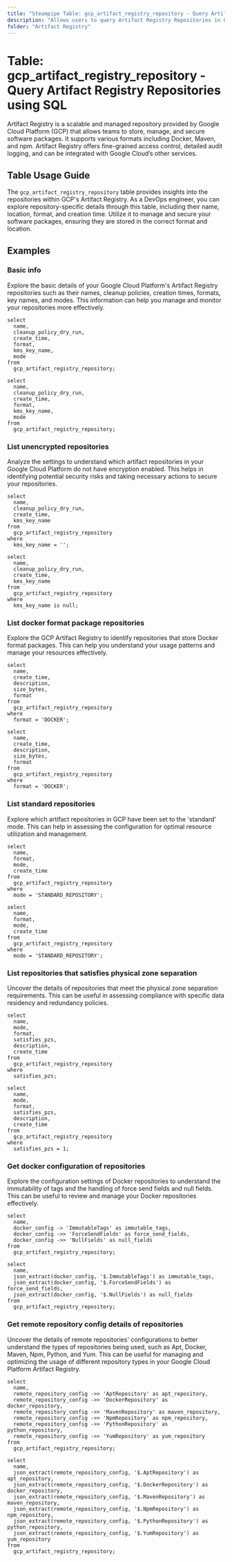 ```yaml
---
title: "Steampipe Table: gcp_artifact_registry_repository - Query Artifact Registry Repositories using SQL"
description: "Allows users to query Artifact Registry Repositories in Google Cloud Platform (GCP), specifically the details about the repositories, including their name, location, format, and creation time."
folder: "Artifact Registry"
---
```


# Table: gcp_artifact_registry_repository - Query Artifact Registry Repositories using SQL

Artifact Registry is a scalable and managed repository provided by Google Cloud Platform (GCP) that allows teams to store, manage, and secure software packages. It supports various formats including Docker, Maven, and npm. Artifact Registry offers fine-grained access control, detailed audit logging, and can be integrated with Google Cloud’s other services.

## Table Usage Guide

The `gcp_artifact_registry_repository` table provides insights into the repositories within GCP's Artifact Registry. As a DevOps engineer, you can explore repository-specific details through this table, including their name, location, format, and creation time. Utilize it to manage and secure your software packages, ensuring they are stored in the correct format and location.

## Examples

### Basic info
Explore the basic details of your Google Cloud Platform's Artifact Registry repositories such as their names, cleanup policies, creation times, formats, key names, and modes. This information can help you manage and monitor your repositories more effectively.

```sql+postgres
select
  name,
  cleanup_policy_dry_run,
  create_time,
  format,
  kms_key_name,
  mode
from
  gcp_artifact_registry_repository;
```

```sql+sqlite
select
  name,
  cleanup_policy_dry_run,
  create_time,
  format,
  kms_key_name,
  mode
from
  gcp_artifact_registry_repository;
```

### List unencrypted repositories
Analyze the settings to understand which artifact repositories in your Google Cloud Platform do not have encryption enabled. This helps in identifying potential security risks and taking necessary actions to secure your repositories.

```sql+postgres
select
  name,
  cleanup_policy_dry_run,
  create_time,
  kms_key_name
from
  gcp_artifact_registry_repository
where
  kms_key_name = '';
```

```sql+sqlite
select
  name,
  cleanup_policy_dry_run,
  create_time,
  kms_key_name
from
  gcp_artifact_registry_repository
where
  kms_key_name is null;
```

### List docker format package repositories
Explore the GCP Artifact Registry to identify repositories that store Docker format packages. This can help you understand your usage patterns and manage your resources effectively.

```sql+postgres
select
  name,
  create_time,
  description,
  size_bytes,
  format
from
  gcp_artifact_registry_repository
where
  format = 'DOCKER';
```

```sql+sqlite
select
  name,
  create_time,
  description,
  size_bytes,
  format
from
  gcp_artifact_registry_repository
where
  format = 'DOCKER';
```

### List standard repositories
Explore which artifact repositories in GCP have been set to the 'standard' mode. This can help in assessing the configuration for optimal resource utilization and management.

```sql+postgres
select
  name,
  format,
  mode,
  create_time
from
  gcp_artifact_registry_repository
where
  mode = 'STANDARD_REPOSITORY';
```

```sql+sqlite
select
  name,
  format,
  mode,
  create_time
from
  gcp_artifact_registry_repository
where
  mode = 'STANDARD_REPOSITORY';
```

### List repositories that satisfies physical zone separation
Uncover the details of repositories that meet the physical zone separation requirements. This can be useful in assessing compliance with specific data residency and redundancy policies.

```sql+postgres
select
  name,
  mode,
  format,
  satisfies_pzs,
  description,
  create_time
from
  gcp_artifact_registry_repository
where
  satisfies_pzs;
```

```sql+sqlite
select
  name,
  mode,
  format,
  satisfies_pzs,
  description,
  create_time
from
  gcp_artifact_registry_repository
where
  satisfies_pzs = 1;
```

### Get docker configuration of repositories
Explore the configuration settings of Docker repositories to understand the immutability of tags and the handling of force send fields and null fields. This can be useful to review and manage your Docker repositories effectively.

```sql+postgres
select
  name,
  docker_config -> 'ImmutableTags' as immutable_tags,
  docker_config ->> 'ForceSendFields' as force_send_fields,
  docker_config ->> 'NullFields' as null_fields
from
  gcp_artifact_registry_repository;
```

```sql+sqlite
select
  name,
  json_extract(docker_config, '$.ImmutableTags') as immutable_tags,
  json_extract(docker_config, '$.ForceSendFields') as force_send_fields,
  json_extract(docker_config, '$.NullFields') as null_fields
from
  gcp_artifact_registry_repository;
```

### Get remote repository config details of repositories
Uncover the details of remote repositories' configurations to better understand the types of repositories being used, such as Apt, Docker, Maven, Npm, Python, and Yum. This can be useful for managing and optimizing the usage of different repository types in your Google Cloud Platform Artifact Registry.

```sql+postgres
select
  name,
  remote_repository_config ->> 'AptRepository' as apt_repository,
  remote_repository_config ->> 'DockerRepository' as docker_repository,
  remote_repository_config ->> 'MavenRepository' as maven_repository,
  remote_repository_config ->> 'NpmRepository' as npm_repository,
  remote_repository_config ->> 'PythonRepository' as python_repository,
  remote_repository_config ->> 'YumRepository' as yum_repository
from
  gcp_artifact_registry_repository;
```

```sql+sqlite
select
  name,
  json_extract(remote_repository_config, '$.AptRepository') as apt_repository,
  json_extract(remote_repository_config, '$.DockerRepository') as docker_repository,
  json_extract(remote_repository_config, '$.MavenRepository') as maven_repository,
  json_extract(remote_repository_config, '$.NpmRepository') as npm_repository,
  json_extract(remote_repository_config, '$.PythonRepository') as python_repository,
  json_extract(remote_repository_config, '$.YumRepository') as yum_repository
from
  gcp_artifact_registry_repository;
```